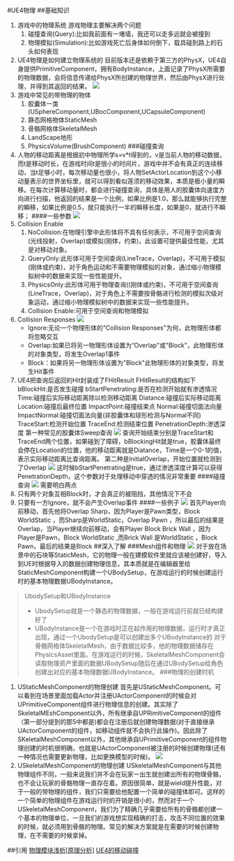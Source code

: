 #UE4物理
##基础知识
1. 游戏中的物理系统
   游戏物理主要解决两个问题
   1. 碰撞查询(Query):比如我前面有一堵墙，我还可以走多远就会被撞到
   2. 物理模拟(Simulation):比如游戏死亡后身体如何倒下，载具碰到路上的石头如何表现
2. UE4物理是如何建立物理系统的
   目前版本还是依赖于第三方的PhysX，UE4自身提供PrimitiveComponent，拥有BodyInstance，上面记录了PhysX所需要的物理数据，会将信息传递给PhysX所创建的物理世界，然后由PhysX进行处理，并得到其返回的结果。
   ![](https://pic4.zhimg.com/80/v2-40d63faf7e38d36af1b9322c9c4623b3_720w.jpg)
3. 游戏中常见的带物理的物体
   1. 胶囊体一类(USphereComponent,UBocComponent,UCapsuleComponent)
   2. 静态网格物体StaticMesh
   3. 骨骼网格体SkeletalMesh
   4. LandScape地形
   5. PhysicsVolume(BrushComponent)
###碰撞查询
1. 人物的移动距离是根据初中物理所学s=v*t得到的，v是当前人物的移动数据，而t是移动时长，在游戏时间t是很小的时间片，游戏中并不会有真正的连续移动，当t足够小时，每次移动量也很小，将人物SetActorLocation到这个小移动量表示的世界坐标里，就可以得到看似莲须的移动效果，本质是极小量的瞬移。在每次计算移动量时，都会进行碰撞查询，具体是用人的胶囊体向速度方向进行扫描，他返回的结果是一个比例，如果比例是1.0，那么就能够执行完整的瞬移，如果比例是0.5，就只能执行一半的瞬移长度，如果是0，就进行不瞬移；
####一些参数
![](https://pic2.zhimg.com/80/v2-f7a90a5c4fda6753c65b0fc8d52b9ebd_720w.jpg)
1. Collision Enable
   1. NoCollision:在物理引擎中此形体将不具有任何表示，不可用于空间查询(光线投射，Overlap)或模拟(刚体，约束)，此设置可提供最佳性能，尤其是对移动对象。
   2. QueryOnly:此形体可用于空间查询(LineTrace，Overlap)，不可用于模拟(刚体或约束)，对于角色运动和不需要物理模拟的对象，通过缩小物理模拟树中的数据来实现一些性能提升。
   3. PhysicsOnly:此形体可用于物理查询((刚体或约束)，不可用于空间查询(LineTrace，Overlap)，对于角色上不需要按骨骼进行检测的模拟次级对象运动，通过缩小物理模拟树中的数据来实现一些性能提升。
   4. Collision Enable:可用于空间查询和物理模拟
2. Collision Responses
   ![](https://docs.unrealengine.com/4.27/Images/InteractiveExperiences/Physics/Collision/Reference/iob.webp)
   * Ignore:无论一个物理形体的“Collision Responses"为何，此物理形体都将忽略交互
   * Overlap:如果已将另一物理形体设置为“Overlap"或"Block"，此物理形体的对象类型，将发生Overlap1事件
   * Block：如果将另一物理形体设置为"Block"此物理形体的对象类型，将发生Hit事件
3. UE4把查询后返回的Hit封装成了FHitResult
FHitResult的结构如下
bBlockHit:是否发生碰撞
bStartPenetrating:是否在检测开始就有渗透情况
Time:碰撞后实际移动距离除以检测移动距离
Diatance:碰撞后实际移动距离
Location:碰撞后最终位置
ImpactPoint:碰撞结束点
Normal:碰撞切面法向量
ImpactNormal:碰撞切面法向量(非胶囊体和球形检测与Normal不同)
TraceStart:检测开始位置
TraceEnd:检测结束位置
PenetrationDepth:渗透深度
第一种常见的胶囊体Sweep查询
![](https://pic4.zhimg.com/80/v2-8577ebbac0c2f51a0085eedb16bf741f_720w.jpg)
查询开始结束分别是TraceStart和TraceEnd两个位置，如果碰到了障碍，bBlockingHit就是true，胶囊体最终会停在Location的位置，他的移动距离就是Diatance，Time是一个0-1的值，表示实际移动距离比查询距离。
第二种是InitialOverlap，开始位置就检测到了Overlap
![](https://pic2.zhimg.com/80/v2-8d8508ccf881d5025187b9f18dd742f5_720w.jpg)
这时候bStartPenetrating是true，通过渗透深度计算可以获得PenetrationDepth，这个参数对于处理移动中穿透的情况非常重要
####碰撞查询
![](https://cdn2.unrealengine.com/blog/FilterTable-900x490-756106034.jpg)
需要明白两点
1. 只有两个对象互相Block时，才会真正的被阻挡，其他情况下不会
2. 只要有一方Ignore，就不会产生Overlap事件
####一些例子
![](https://cdn2.unrealengine.com/blog/ObjectExample-944x854-260481718.jpg)
首先Player向前移动，首先他将Overlap Sharp，因为Player是Pawn类型，Block WorldStatic ，而Sharp是WorldStatic，Overlap Pawn ，所以最后的结果是Overlap，当Player继续向前移动，会有Player Block Brick Wall ，因为 Player是Pawn，Block WorldStatic ,而Brick Wall 是WorldStatic ，Block Pawn，最后的结果是Block
##深入了解
###Mesh组件和物理
![](https://pic1.zhimg.com/80/v2-b5184d4d38e6bb3834f4fbad1d1041c4_720w.jpg)
对于放在场景中的石块等StaticMesh，它的物理一般在建模软件里就应该被创建好，导入到UE时根据导入的数据创建物理信息，其本质就是在编辑器里给StaticMeshComponent构建一个UBodySetup，在游戏运行的时候创建运行时的基本物理数据UBodyInstance。
>UbodySetup和UBodyInstance
>* UbodySetup就是一个静态的物理数据，一般在游戏运行前就已经构建好了
>* UBodyInstance是一个在游戏时正在起作用的物理数据，运行时才真正出现，通过一个UbodySetup是可以创建出多个UBodyInstance的
对于骨骼网格体SkeletalMesh，由于数据比较多，他的物理数据储存在PhysicsAsset里面。在游戏运行的时候，SkeletalMeshComponent会读取物理资产里面的数据UBodySetup随后在通过UBodySetup给角色创建出对应的基本物理数据UBodyInstance。
###物理的创建时机
1. UStaticMeshComponent的物理创建
    首先是UStaticMeshComponent。可以看到在场景里面加载Actor并注册UActorComponent的时候会对UPrimitiveComponent组件进行物理信息的创建。其实除了SkeletalMEshComponent以外，所有继承自UPRimitiveComponent的组件（第一部分提到的那5中都是)都会在注册后就创建物理数据(对于直接继承UActorComponent的组件，如移动组件就不会执行此操作)。因此除了SKeletalMeshComponent以外，其他继承自UPrimitiveComponent的组件物理创建的时机很明确，也就是UActorComponent被注册的时候创建物理(还有一种情况也需要更新物理，比如更换模型的时候)。
![](https://pic1.zhimg.com/80/v2-d7ef0f4d62d500dddef497eeb98cd218_720w.jpg)
2. USkeletalMeshComponent的物理创建
   USkeletalMeshComponent与其他物理组件不同，一般来说我们并不会在玩家一出生就创建出所有的物理骨骼，也不会让玩家的骨骼物理一直存在着。原因很简单，就是wield提升性能，对于一般的带物理的组件，我们只需要给他配置一个简单的碰撞体即可。这样的一个简单的物理组件在游戏运行时的开销是很小的，然而对于一个USkeletalMeshComponent，我们为了精确几乎需要给所有的骨骼都创建一个基本的物理单位，一旦我们的游戏想实现精确的打击，攻击不同位置的效果的时候，就必须用到骨骼的物理。常见的解决方案就是在需要的时候创建物理，在不需要的时候拿掉。
   



##引用
[物理模块浅析[原理分析]](https://zhuanlan.zhihu.com/p/35686607)
[UE4的移动碰撞](https://zhuanlan.zhihu.com/p/33529865)